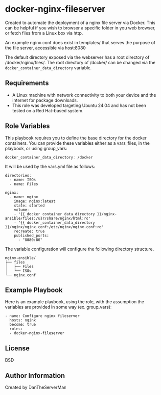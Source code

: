 docker-nginx-fileserver
=========

Created to automate the deployment of a nginx file server via Docker. This can be helpful if you wish to browser a specific folder in you web browser, or fetch files from a Linux box via http.

An example nginx.conf does exist in templates/ that serves the purpose of the file server, accessible via host:8080

The default directory exposed via the webserver has a root directory of /docker/nginx/files/. The root directory of /docker/ can be changed via the ```docker_container_data_directory``` variable. 

Requirements
------------

- A Linux machine with network connectivity to both your device and the internet for package downloads.
- This role was developed targeting Ubuntu 24.04 and has not been tested on a Red Hat-based system.

Role Variables
--------------

This playbook requires you to define the base directory for the docker containers. You can provide these variables either as a vars_files, in the playbook, or using group_vars:

```
docker_container_data_directory: /docker
```

It will be used by the vars.yml file as follows:
```
directories:
  - name: ISOs
  - name: Files

nginx:
  - name: nginx
    image: nginx:latest
    state: started
    volume:
    - '{{ docker_container_data_directory }}/nginx-ansible/files:/usr/share/nginx/html:ro'
    - '{{ docker_container_data_directory }}/nginx/nginx.conf:/etc/nginx/nginx.conf:ro'
    recreate: true
    published_ports:
      - "8080:80"
```


The variable configuration will configure the following directory structure. 

```
nginx-ansible/
├── files
│   ├── Files
│   └── ISOs
└── nginx.conf
```

Example Playbook
----------------

Here is an example playbook, using the role, with the assumption the variables are provided in some way (ex. group_vars):
```
- name: Configure nginx fileserver
  hosts: nginx 
  become: true
  roles:
  - docker-nginx-fileserver
```
License
-------

BSD

Author Information
------------------

Created by DanTheServerMan